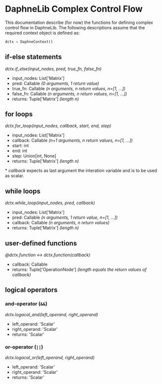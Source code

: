 # DaphneLib Complex Control Flow
This documentation describe (for now) the functions for defining complex control flow in DaphneLib. 
The following descriptions assume that the required context object is defined as:
```python
dctx = DaphneContext()
```

## if-else statements
*dctx.if_else(input_nodes, pred, true_fn, false_fn)*

* input_nodes: List['Matrix']
* pred: Callable  *(0 arguments, 1 return value)*
* true_fn: Callable  *(n arguments, n return values, n=[1, ...])*
* false_fn: Callable  *(n arguments, n return values, n=[1, ...])*
* returns: Tuple['Matrix']  *(length n)*

## for loops
*dctx.for_loop(input_nodes, callback, start, end, step)*

* input_nodes: List['Matrix']
* callback: Callable  *(n+1 arguments, n return values, n=[1, ...])*
* start: int
* end: int
* step: Union[int, None]
* returns: Tuple['Matrix']  *(length n)*

\* *callback* expects as last argument the interation variable and is to be used as scalar.

## while loops
*dctx.while_loop(input_nodes, pred, callback)*

* input_nodes: List['Matrix']
* pred: Callable  *(n arguments, 1 return value, n=[1, ...])*
* callback: Callable  *(n arguments, n return values)*
* returns: Tuple['Matrix']  *(length n)*

## user-defined functions
*@dctx.function* <-> *dctx.function(callback)*

* callback: Callable
* returns: Tuple['OperationNode']  *(length equals the return values of callback)*

## logical operators
### and-operator (`&&`)
*dctx.logacal_and(left_operand, right_operand)*

* left_operand: 'Scalar'
* right_operand: 'Scalar'
* returns: 'Scalar'

### or-operator (`||`)
*dctx.logacal_or(left_operand, right_operand)*

* left_operand: 'Scalar'
* right_operand: 'Scalar'
* returns: 'Scalar'




